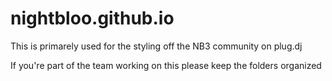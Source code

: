 # nightbloo.github.io
This is primarely used for the styling off the NB3 community on plug.dj

If you're part of the team working on this please keep the folders organized
